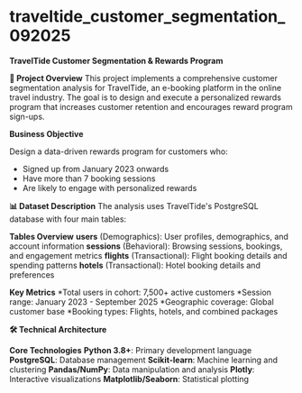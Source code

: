 # traveltide_customer_segmentation_092025

**TravelTide Customer Segmentation & Rewards Program**

**🎯  Project Overview**
This project implements a comprehensive customer segmentation analysis for TravelTide, an e-booking platform in the online travel industry. The goal is to design and execute a personalized rewards program that increases customer retention and encourages reward program sign-ups.

**Business Objective**

Design a data-driven rewards program for customers who:

* Signed up from January 2023 onwards
* Have more than 7 booking sessions
* Are likely to engage with personalized rewards

**📊 Dataset Description**
The analysis uses TravelTide's PostgreSQL database with four main tables:

**Tables Overview**
**users** (Demographics): User profiles, demographics, and account information
**sessions** (Behavioral): Browsing sessions, bookings, and engagement metrics
**flights** (Transactional): Flight booking details and spending patterns
**hotels** (Transactional): Hotel booking details and preferences

**Key Metrics**
*Total users in cohort: 7,500+ active customers
*Session range: January 2023 - September 2025
*Geographic coverage: Global customer base
*Booking types: Flights, hotels, and combined packages

**🛠 Technical Architecture**

**Core Technologies**
**Python 3.8+**: Primary development language
**PostgreSQL**: Database management
**Scikit-learn**: Machine learning and clustering
**Pandas/NumPy**: Data manipulation and analysis
**Plotly**: Interactive visualizations
**Matplotlib/Seaborn**: Statistical plotting


